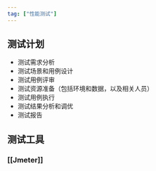 ```yaml
---
tag: ["性能测试"]
---
```

## 测试计划
- 测试需求分析
- 测试场景和用例设计
- 测试用例评审
- 测试资源准备（包括环境和数据，以及相关人员）
- 测试用例执行
- 测试结果分析和调优
- 测试报告

## 测试工具
### [[Jmeter]]